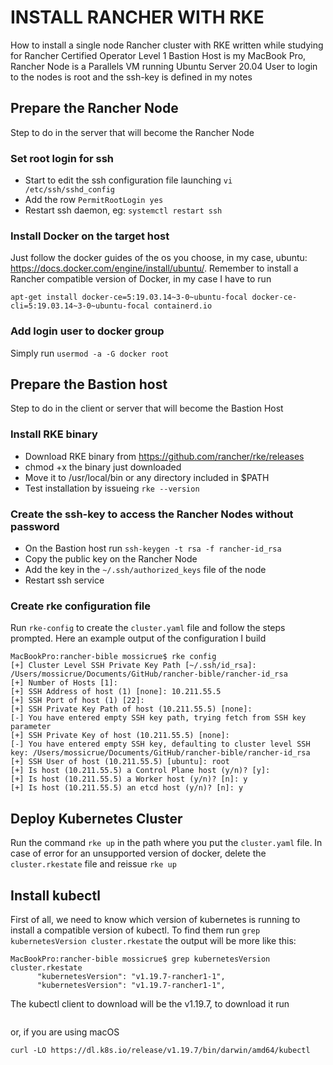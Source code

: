 # INSTALL RANCHER WITH RKE
How to install a single node Rancher cluster with RKE written while studying for Rancher Certified Operator Level 1
Bastion Host is my MacBook Pro, Rancher Node is a Parallels VM running Ubuntu Server 20.04
User to login to the nodes is root and the ssh-key is defined in my notes

## Prepare the Rancher Node
Step to do in the server that will become the Rancher Node

### Set root login for ssh
- Start to edit the ssh configuration file launching `vi /etc/ssh/sshd_config`
- Add the row `PermitRootLogin yes`
- Restart ssh daemon, eg: `systemctl restart ssh`

### Install Docker on the target host
Just follow the docker guides of the os you choose, in my case, ubuntu: https://docs.docker.com/engine/install/ubuntu/. Remember to install a Rancher compatible version of Docker, in my case I have to run
```
apt-get install docker-ce=5:19.03.14~3-0~ubuntu-focal docker-ce-cli=5:19.03.14~3-0~ubuntu-focal containerd.io
```

### Add login user to docker group
Simply run `usermod -a -G docker root`

## Prepare the Bastion host
Step to do in the client or server that will become the Bastion Host

### Install RKE binary
- Download RKE binary from https://github.com/rancher/rke/releases
- chmod +x the binary just downloaded
- Move it to /usr/local/bin or any directory included in $PATH
- Test installation by issueing `rke --version`

### Create the ssh-key to access the Rancher Nodes without password
- On the Bastion host run `ssh-keygen -t rsa -f rancher-id_rsa`
- Copy the public key on the Rancher Node
- Add the key in the `~/.ssh/authorized_keys` file of the node
- Restart ssh service

### Create rke configuration file
Run `rke-config` to create the `cluster.yaml` file and follow the steps prompted. Here an example output of the configuration I build

```
MacBookPro:rancher-bible mossicrue$ rke config
[+] Cluster Level SSH Private Key Path [~/.ssh/id_rsa]: /Users/mossicrue/Documents/GitHub/rancher-bible/rancher-id_rsa
[+] Number of Hosts [1]:
[+] SSH Address of host (1) [none]: 10.211.55.5
[+] SSH Port of host (1) [22]:
[+] SSH Private Key Path of host (10.211.55.5) [none]:
[-] You have entered empty SSH key path, trying fetch from SSH key parameter
[+] SSH Private Key of host (10.211.55.5) [none]:
[-] You have entered empty SSH key, defaulting to cluster level SSH key: /Users/mossicrue/Documents/GitHub/rancher-bible/rancher-id_rsa
[+] SSH User of host (10.211.55.5) [ubuntu]: root
[+] Is host (10.211.55.5) a Control Plane host (y/n)? [y]:
[+] Is host (10.211.55.5) a Worker host (y/n)? [n]: y
[+] Is host (10.211.55.5) an etcd host (y/n)? [n]: y
```

## Deploy Kubernetes Cluster
Run the command `rke up` in the path where you put the `cluster.yaml` file.
In case of error for an unsupported version of docker, delete the `cluster.rkestate` file and reissue `rke up`

## Install kubectl
First of all, we need to know which version of kubernetes is running to install a compatible version of kubectl. To find them run `grep kubernetesVersion cluster.rkestate` the output will be more like this:

```
MacBookPro:rancher-bible mossicrue$ grep kubernetesVersion cluster.rkestate
      "kubernetesVersion": "v1.19.7-rancher1-1",
      "kubernetesVersion": "v1.19.7-rancher1-1",
```

The kubectl client to download will be the v1.19.7, to download it run
```curl -LO https://dl.k8s.io/release/v1.19.7/bin/linux/amd64/kubectl
```
or, if you are using macOS
```
curl -LO https://dl.k8s.io/release/v1.19.7/bin/darwin/amd64/kubectl
```
